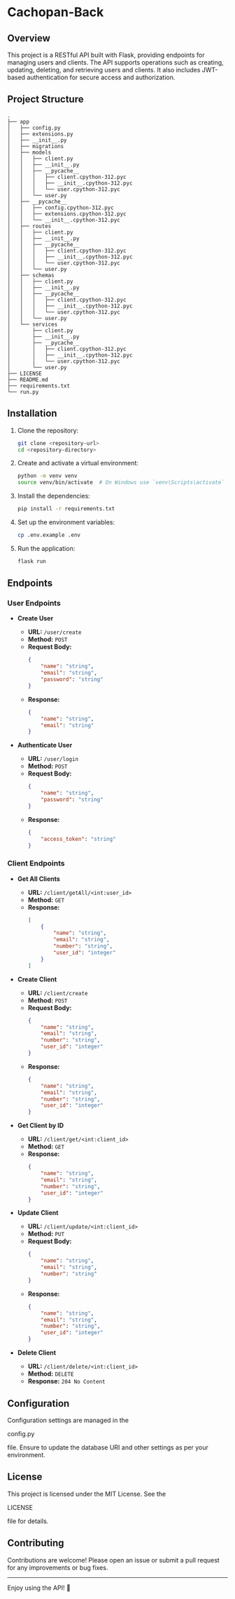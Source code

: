 # Cachopan-Back

## Overview

This project is a RESTful API built with Flask, providing endpoints for managing users and clients. The API supports operations such as creating, updating, deleting, and retrieving users and clients. It also includes JWT-based authentication for secure access and authorization.

## Project Structure

```
.
├── app
│   ├── config.py
│   ├── extensions.py
│   ├── __init__.py
│   ├── migrations
│   ├── models
│   │   ├── client.py
│   │   ├── __init__.py
│   │   ├── __pycache__
│   │   │   ├── client.cpython-312.pyc
│   │   │   ├── __init__.cpython-312.pyc
│   │   │   └── user.cpython-312.pyc
│   │   └── user.py
│   ├── __pycache__
│   │   ├── config.cpython-312.pyc
│   │   ├── extensions.cpython-312.pyc
│   │   └── __init__.cpython-312.pyc
│   ├── routes
│   │   ├── client.py
│   │   ├── __init__.py
│   │   ├── __pycache__
│   │   │   ├── client.cpython-312.pyc
│   │   │   ├── __init__.cpython-312.pyc
│   │   │   └── user.cpython-312.pyc
│   │   └── user.py
│   ├── schemas
│   │   ├── client.py
│   │   ├── __init__.py
│   │   ├── __pycache__
│   │   │   ├── client.cpython-312.pyc
│   │   │   ├── __init__.cpython-312.pyc
│   │   │   └── user.cpython-312.pyc
│   │   └── user.py
│   └── services
│       ├── client.py
│       ├── __init__.py
│       ├── __pycache__
│       │   ├── client.cpython-312.pyc
│       │   ├── __init__.cpython-312.pyc
│       │   └── user.cpython-312.pyc
│       └── user.py
├── LICENSE
├── README.md
├── requirements.txt
└── run.py
```

## Installation

1. Clone the repository:
    ```sh
    git clone <repository-url>
    cd <repository-directory>
    ```

2. Create and activate a virtual environment:
    ```sh
    python -m venv venv
    source venv/bin/activate  # On Windows use `venv\Scripts\activate`
    ```

3. Install the dependencies:
    ```sh
    pip install -r requirements.txt
    ```

4. Set up the environment variables:
    ```sh
    cp .env.example .env
    ```

5. Run the application:
    ```sh
    flask run
    ```

## Endpoints

### User Endpoints

- **Create User**
    - **URL:** `/user/create`
    - **Method:** `POST`
    - **Request Body:**
        ```json
        {
            "name": "string",
            "email": "string",
            "password": "string"
        }
        ```
    - **Response:**
        ```json
        {
            "name": "string",
            "email": "string"
        }
        ```

- **Authenticate User**
    - **URL:** `/user/login`
    - **Method:** `POST`
    - **Request Body:**
        ```json
        {
            "name": "string",
            "password": "string"
        }
        ```
    - **Response:**
        ```json
        {
            "access_token": "string"
        }
        ```

### Client Endpoints

- **Get All Clients**
    - **URL:** `/client/getAll/<int:user_id>`
    - **Method:** `GET`
    - **Response:**
        ```json
        [
            {
                "name": "string",
                "email": "string",
                "number": "string",
                "user_id": "integer"
            }
        ]
        ```

- **Create Client**
    - **URL:** `/client/create`
    - **Method:** `POST`
    - **Request Body:**
        ```json
        {
            "name": "string",
            "email": "string",
            "number": "string",
            "user_id": "integer"
        }
        ```
    - **Response:**
        ```json
        {
            "name": "string",
            "email": "string",
            "number": "string",
            "user_id": "integer"
        }
        ```

- **Get Client by ID**
    - **URL:** `/client/get/<int:client_id>`
    - **Method:** `GET`
    - **Response:**
        ```json
        {
            "name": "string",
            "email": "string",
            "number": "string",
            "user_id": "integer"
        }
        ```

- **Update Client**
    - **URL:** `/client/update/<int:client_id>`
    - **Method:** `PUT`
    - **Request Body:**
        ```json
        {
            "name": "string",
            "email": "string",
            "number": "string"
        }
        ```
    - **Response:**
        ```json
        {
            "name": "string",
            "email": "string",
            "number": "string",
            "user_id": "integer"
        }
        ```

- **Delete Client**
    - **URL:** `/client/delete/<int:client_id>`
    - **Method:** `DELETE`
    - **Response:** `204 No Content`

## Configuration

Configuration settings are managed in the 

config.py

 file. Ensure to update the database URI and other settings as per your environment.

## License

This project is licensed under the MIT License. See the 

LICENSE

 file for details.

## Contributing

Contributions are welcome! Please open an issue or submit a pull request for any improvements or bug fixes.

---

Enjoy using the API! 🚀
